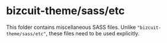 # bizcuit-theme/sass/etc

This folder contains miscellaneous SASS files. Unlike `"bizcuit-theme/sass/etc"`, these files
need to be used explicitly.
